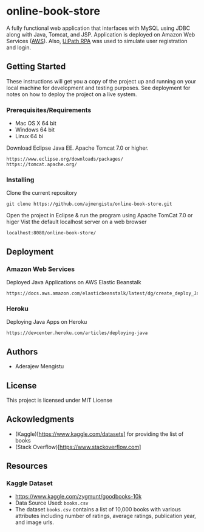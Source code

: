 # online-book-store
A fully functional web application that interfaces with MySQL using JDBC along with Java, 
Tomcat, and JSP. Application is deployed on Amazon Web Services (<a href="https://www.uipath.com/rpa/robotic-process-automation" target="_blank" rel="noopener noreferrer">AWS</a>). Also, [UiPath RPA](https://www.uipath.com/rpa/robotic-process-automation)
was used to simulate user registration and login.

## Getting Started
These instructions will get you a copy of the project up and running on your local machine for development and testing purposes. See deployment for notes on how to deploy the project on a live system.
### Prerequisites/Requirements
* Mac OS X 64 bit
* Windows 64 bit
* Linux 64 bi
<p>Download Eclipse Java EE.
Apache Tomcat 7.0 or higher. </p>

```
https://www.eclipse.org/downloads/packages/
https://tomcat.apache.org/
```
### Installing
Clone the current repository
```
git clone https://github.com/ajmengistu/online-book-store.git
```
Open the project in Eclipse & run the program using Apache TomCat 7.0 or higer
Vist the default localhost server on a web browser
```
localhost:8080/online-book-store/
```


## Deployment
### Amazon Web Services
Deployed Java Applications on AWS Elastic Beanstalk
```
https://docs.aws.amazon.com/elasticbeanstalk/latest/dg/create_deploy_Java.html
```
### Heroku
Deploying Java Apps on Heroku

```
https://devcenter.heroku.com/articles/deploying-java
```
## Authors
* Aderajew Mengistu

## License
This project is licensed under MIT License

## Ackowledgments
* (Kaggle)[https://www.kaggle.com/datasets] for providing the list of books
* (Stack Overflow)[https://www.stackoverflow.com]

## Resources
### Kaggle Dataset
* https://www.kaggle.com/zygmunt/goodbooks-10k
* Data Source Used: `books.csv`
* The dataset `books.csv` contains a list of 10,000 books with various attributes including number of ratings, average ratings, publication year, and image urls. 
